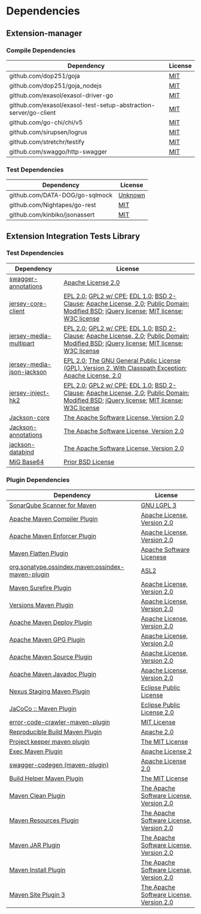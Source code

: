 <!-- @formatter:off -->
# Dependencies

## Extension-manager

### Compile Dependencies

| Dependency                                                       | License  |
| ---------------------------------------------------------------- | -------- |
| github.com/dop251/goja                                           | [MIT][0] |
| github.com/dop251/goja_nodejs                                    | [MIT][1] |
| github.com/exasol/exasol-driver-go                               | [MIT][2] |
| github.com/exasol/exasol-test-setup-abstraction-server/go-client | [MIT][3] |
| github.com/go-chi/chi/v5                                         | [MIT][4] |
| github.com/sirupsen/logrus                                       | [MIT][5] |
| github.com/stretchr/testify                                      | [MIT][6] |
| github.com/swaggo/http-swagger                                   | [MIT][7] |

### Test Dependencies

| Dependency                     | License      |
| ------------------------------ | ------------ |
| github.com/DATA-DOG/go-sqlmock | [Unknown][8] |
| github.com/Nightapes/go-rest   | [MIT][9]     |
| github.com/kinbiko/jsonassert  | [MIT][10]    |

## Extension Integration Tests Library

### Test Dependencies

| Dependency                      | License                                                                                                                                                                                             |
| ------------------------------- | --------------------------------------------------------------------------------------------------------------------------------------------------------------------------------------------------- |
| [swagger-annotations][11]       | [Apache License 2.0][12]                                                                                                                                                                            |
| [jersey-core-client][13]        | [EPL 2.0][14]; [GPL2 w/ CPE][15]; [EDL 1.0][16]; [BSD 2-Clause][17]; [Apache License, 2.0][12]; [Public Domain][18]; [Modified BSD][19]; [jQuery license][20]; [MIT license][21]; [W3C license][22] |
| [jersey-media-multipart][23]    | [EPL 2.0][14]; [GPL2 w/ CPE][15]; [EDL 1.0][16]; [BSD 2-Clause][17]; [Apache License, 2.0][12]; [Public Domain][18]; [Modified BSD][19]; [jQuery license][20]; [MIT license][21]; [W3C license][22] |
| [jersey-media-json-jackson][24] | [EPL 2.0][14]; [The GNU General Public License (GPL), Version 2, With Classpath Exception][15]; [Apache License, 2.0][12]                                                                           |
| [jersey-inject-hk2][25]         | [EPL 2.0][14]; [GPL2 w/ CPE][15]; [EDL 1.0][16]; [BSD 2-Clause][17]; [Apache License, 2.0][12]; [Public Domain][18]; [Modified BSD][19]; [jQuery license][20]; [MIT license][21]; [W3C license][22] |
| [Jackson-core][26]              | [The Apache Software License, Version 2.0][27]                                                                                                                                                      |
| [Jackson-annotations][28]       | [The Apache Software License, Version 2.0][27]                                                                                                                                                      |
| [jackson-databind][28]          | [The Apache Software License, Version 2.0][27]                                                                                                                                                      |
| [MiG Base64][29]                | [Prior BSD License][30]                                                                                                                                                                             |

### Plugin Dependencies

| Dependency                                              | License                                        |
| ------------------------------------------------------- | ---------------------------------------------- |
| [SonarQube Scanner for Maven][31]                       | [GNU LGPL 3][32]                               |
| [Apache Maven Compiler Plugin][33]                      | [Apache License, Version 2.0][34]              |
| [Apache Maven Enforcer Plugin][35]                      | [Apache License, Version 2.0][34]              |
| [Maven Flatten Plugin][36]                              | [Apache Software Licenese][27]                 |
| [org.sonatype.ossindex.maven:ossindex-maven-plugin][37] | [ASL2][27]                                     |
| [Maven Surefire Plugin][38]                             | [Apache License, Version 2.0][34]              |
| [Versions Maven Plugin][39]                             | [Apache License, Version 2.0][34]              |
| [Apache Maven Deploy Plugin][40]                        | [Apache License, Version 2.0][34]              |
| [Apache Maven GPG Plugin][41]                           | [Apache License, Version 2.0][34]              |
| [Apache Maven Source Plugin][42]                        | [Apache License, Version 2.0][34]              |
| [Apache Maven Javadoc Plugin][43]                       | [Apache License, Version 2.0][34]              |
| [Nexus Staging Maven Plugin][44]                        | [Eclipse Public License][45]                   |
| [JaCoCo :: Maven Plugin][46]                            | [Eclipse Public License 2.0][47]               |
| [error-code-crawler-maven-plugin][48]                   | [MIT License][49]                              |
| [Reproducible Build Maven Plugin][50]                   | [Apache 2.0][27]                               |
| [Project keeper maven plugin][51]                       | [The MIT License][52]                          |
| [Exec Maven Plugin][53]                                 | [Apache License 2][27]                         |
| [swagger-codegen (maven-plugin)][54]                    | [Apache License 2.0][12]                       |
| [Build Helper Maven Plugin][55]                         | [The MIT License][56]                          |
| [Maven Clean Plugin][57]                                | [The Apache Software License, Version 2.0][27] |
| [Maven Resources Plugin][58]                            | [The Apache Software License, Version 2.0][27] |
| [Maven JAR Plugin][59]                                  | [The Apache Software License, Version 2.0][27] |
| [Maven Install Plugin][60]                              | [The Apache Software License, Version 2.0][27] |
| [Maven Site Plugin 3][61]                               | [The Apache Software License, Version 2.0][27] |

[0]: https://github.com/dop251/goja/blob/c4d370b87b45/LICENSE
[1]: https://github.com/dop251/goja_nodejs/blob/678b33ca5009/LICENSE
[2]: https://github.com/exasol/exasol-driver-go/blob/v0.4.5/LICENSE
[3]: https://github.com/exasol/exasol-test-setup-abstraction-server/blob/go-client/v0.2.4/go-client/LICENSE
[4]: https://github.com/go-chi/chi/blob/v5.0.7/LICENSE
[5]: https://github.com/sirupsen/logrus/blob/v1.9.0/LICENSE
[6]: https://github.com/stretchr/testify/blob/v1.8.0/LICENSE
[7]: https://github.com/swaggo/http-swagger/blob/v1.3.3/LICENSE
[8]: https://github.com/DATA-DOG/go-sqlmock/blob/master/LICENSE
[9]: https://github.com/Nightapes/go-rest/blob/v0.2.1/LICENSE
[10]: https://github.com/kinbiko/jsonassert/blob/HEAD/LICENSE
[11]: https://github.com/swagger-api/swagger-core/modules/swagger-annotations
[12]: http://www.apache.org/licenses/LICENSE-2.0.html
[13]: https://projects.eclipse.org/projects/ee4j.jersey/jersey-client
[14]: http://www.eclipse.org/legal/epl-2.0
[15]: https://www.gnu.org/software/classpath/license.html
[16]: http://www.eclipse.org/org/documents/edl-v10.php
[17]: https://opensource.org/licenses/BSD-2-Clause
[18]: https://creativecommons.org/publicdomain/zero/1.0/
[19]: https://asm.ow2.io/license.html
[20]: jquery.org/license
[21]: http://www.opensource.org/licenses/mit-license.php
[22]: https://www.w3.org/Consortium/Legal/copyright-documents-19990405
[23]: https://projects.eclipse.org/projects/ee4j.jersey/project/jersey-media-multipart
[24]: https://projects.eclipse.org/projects/ee4j.jersey/project/jersey-media-json-jackson
[25]: https://projects.eclipse.org/projects/ee4j.jersey/project/jersey-hk2
[26]: https://github.com/FasterXML/jackson-core
[27]: http://www.apache.org/licenses/LICENSE-2.0.txt
[28]: http://github.com/FasterXML/jackson
[29]: http://sourceforge.net/projects/migbase64/
[30]: http://en.wikipedia.org/wiki/BSD_licenses
[31]: http://sonarsource.github.io/sonar-scanner-maven/
[32]: http://www.gnu.org/licenses/lgpl.txt
[33]: https://maven.apache.org/plugins/maven-compiler-plugin/
[34]: https://www.apache.org/licenses/LICENSE-2.0.txt
[35]: https://maven.apache.org/enforcer/maven-enforcer-plugin/
[36]: https://www.mojohaus.org/flatten-maven-plugin/
[37]: https://sonatype.github.io/ossindex-maven/maven-plugin/
[38]: https://maven.apache.org/surefire/maven-surefire-plugin/
[39]: http://www.mojohaus.org/versions-maven-plugin/
[40]: https://maven.apache.org/plugins/maven-deploy-plugin/
[41]: https://maven.apache.org/plugins/maven-gpg-plugin/
[42]: https://maven.apache.org/plugins/maven-source-plugin/
[43]: https://maven.apache.org/plugins/maven-javadoc-plugin/
[44]: http://www.sonatype.com/public-parent/nexus-maven-plugins/nexus-staging/nexus-staging-maven-plugin/
[45]: http://www.eclipse.org/legal/epl-v10.html
[46]: https://www.jacoco.org/jacoco/trunk/doc/maven.html
[47]: https://www.eclipse.org/legal/epl-2.0/
[48]: https://github.com/exasol/error-code-crawler-maven-plugin/
[49]: https://github.com/exasol/error-code-crawler-maven-plugin/blob/main/LICENSE
[50]: http://zlika.github.io/reproducible-build-maven-plugin
[51]: https://github.com/exasol/project-keeper/
[52]: https://github.com/exasol/project-keeper/blob/main/LICENSE
[53]: http://www.mojohaus.org/exec-maven-plugin
[54]: https://github.com/swagger-api/swagger-codegen/modules/swagger-codegen-maven-plugin
[55]: http://www.mojohaus.org/build-helper-maven-plugin/
[56]: https://opensource.org/licenses/mit-license.php
[57]: http://maven.apache.org/plugins/maven-clean-plugin/
[58]: http://maven.apache.org/plugins/maven-resources-plugin/
[59]: http://maven.apache.org/plugins/maven-jar-plugin/
[60]: http://maven.apache.org/plugins/maven-install-plugin/
[61]: http://maven.apache.org/plugins/maven-site-plugin/
